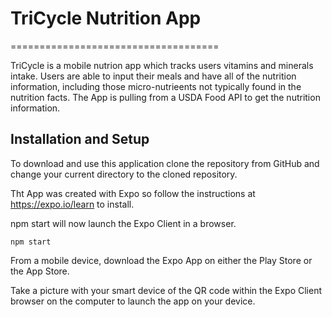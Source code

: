# TriCycle Nutrition App
====================================

TriCycle is a mobile nutrion app which tracks users vitamins and minerals intake. Users are able to input their meals and have all of the nutrition information, including those micro-nutrieents not typically found in the nutrition facts. The App is pulling from a USDA Food API to get the nutrition information.

## Installation and Setup

To download and use this application clone the repository from GitHub and change your current directory to the cloned repository.

Tht App was created with Expo so follow the instructions at https://expo.io/learn to install.

npm start will now launch the Expo Client in a browser. 

```
npm start
```
From a mobile device, download the Expo App on either the Play Store or the App Store.

Take a picture with your smart device of the QR code within the Expo Client browser on the computer to launch the app on your device.
